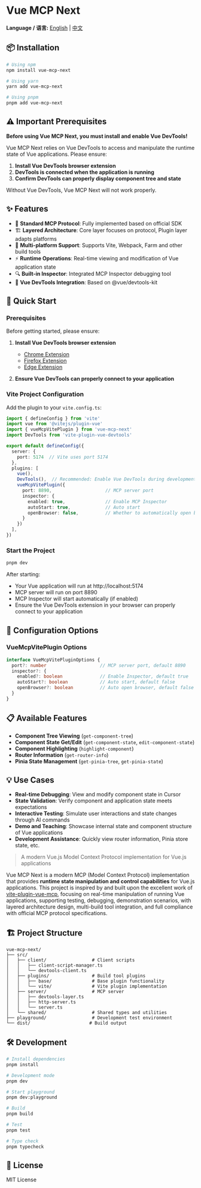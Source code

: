 # Vue MCP Next

**Language / 语言:** [English](README.md) | [中文](README_zh.md)

## 📦 Installation

```bash
# Using npm
npm install vue-mcp-next

# Using yarn
yarn add vue-mcp-next

# Using pnpm
pnpm add vue-mcp-next
```

## ⚠️ Important Prerequisites

**Before using Vue MCP Next, you must install and enable Vue DevTools!**

Vue MCP Next relies on Vue DevTools to access and manipulate the runtime state of Vue applications. Please ensure:

1. **Install Vue DevTools browser extension**
2. **DevTools is connected when the application is running**
3. **Confirm DevTools can properly display component tree and state**

Without Vue DevTools, Vue MCP Next will not work properly.

## ✨ Features

- 🚀 **Standard MCP Protocol**: Fully implemented based on official SDK
- 🏗️ **Layered Architecture**: Core layer focuses on protocol, Plugin layer adapts platforms
- 🔧 **Multi-platform Support**: Supports Vite, Webpack, Farm and other build tools
- ⚡ **Runtime Operations**: Real-time viewing and modification of Vue application state
- 🔍 **Built-in Inspector**: Integrated MCP Inspector debugging tool
- 📱 **Vue DevTools Integration**: Based on @vue/devtools-kit



## 🚀 Quick Start

### Prerequisites

Before getting started, please ensure:

1. **Install Vue DevTools browser extension**
   - [Chrome Extension](https://chrome.google.com/webstore/detail/vuejs-devtools/nhdogjmejiglipccpnnnanhbledajbpd)
   - [Firefox Extension](https://addons.mozilla.org/en-US/firefox/addon/vue-js-devtools/)
   - [Edge Extension](https://microsoftedge.microsoft.com/addons/detail/vuejs-devtools/olofadcdnkkjdfgjcmjaadnlehnnihnl)

2. **Ensure Vue DevTools can properly connect to your application**

### Vite Project Configuration

Add the plugin to your `vite.config.ts`:

```typescript
import { defineConfig } from 'vite'
import vue from '@vitejs/plugin-vue'
import { vueMcpVitePlugin } from 'vue-mcp-next'
import DevTools from 'vite-plugin-vue-devtools'

export default defineConfig({
  server: {
    port: 5174  // Vite uses port 5174
  },
  plugins: [
    vue(),
    DevTools(),  // Recommended: Enable Vue DevTools during development
    vueMcpVitePlugin({
      port: 8890,                    // MCP server port
      inspector: {
        enabled: true,               // Enable MCP Inspector
        autoStart: true,             // Auto start
        openBrowser: false,          // Whether to automatically open browser
      }
    })
  ],
})
```

### Start the Project

```bash
pnpm dev
```

After starting:
- Your Vue application will run at http://localhost:5174
- MCP server will run on port 8890
- MCP Inspector will start automatically (if enabled)
- Ensure the Vue DevTools extension in your browser can properly connect to your application

## 🔧 Configuration Options

### VueMcpVitePlugin Options

```typescript
interface VueMcpVitePluginOptions {
  port?: number                    // MCP server port, default 8890
  inspector?: {
    enabled?: boolean              // Enable Inspector, default true
    autoStart?: boolean            // Auto start, default false
    openBrowser?: boolean          // Auto open browser, default false
  }
}
```

## 📋 Available Features

- **Component Tree Viewing** (`get-component-tree`)
- **Component State Get/Edit** (`get-component-state`, `edit-component-state`) 
- **Component Highlighting** (`highlight-component`)
- **Router Information** (`get-router-info`)
- **Pinia State Management** (`get-pinia-tree`, `get-pinia-state`)

## 💡 Use Cases

- **Real-time Debugging**: View and modify component state in Cursor
- **State Validation**: Verify component and application state meets expectations
- **Interactive Testing**: Simulate user interactions and state changes through AI commands
- **Demo and Teaching**: Showcase internal state and component structure of Vue applications
- **Development Assistance**: Quickly view router information, Pinia store state, etc.


> A modern Vue.js Model Context Protocol implementation for Vue.js applications

Vue MCP Next is a modern MCP (Model Context Protocol) implementation that provides **runtime state manipulation and control capabilities** for Vue.js applications. This project is inspired by and built upon the excellent work of [vite-plugin-vue-mcp](https://github.com/webfansplz/vite-plugin-vue-mcp), focusing on real-time manipulation of running Vue applications, supporting testing, debugging, demonstration scenarios, with layered architecture design, multi-build tool integration, and full compliance with official MCP protocol specifications.

## 🏗️ Project Structure

```
vue-mcp-next/
├── src/
│   ├── client/                 # Client scripts
│   │   ├── client-script-manager.ts
│   │   └── devtools-client.ts
│   ├── plugins/                # Build tool plugins
│   │   ├── base/               # Base plugin functionality
│   │   └── vite/               # Vite plugin implementation
│   ├── server/                 # MCP server
│   │   ├── devtools-layer.ts
│   │   ├── http-server.ts
│   │   └── server.ts
│   └── shared/                 # Shared types and utilities
├── playground/                 # Development test environment
└── dist/                      # Build output
```

## 🛠️ Development

```bash
# Install dependencies
pnpm install

# Development mode
pnpm dev

# Start playground
pnpm dev:playground

# Build
pnpm build

# Test
pnpm test

# Type check
pnpm typecheck
```

## 📄 License

MIT License